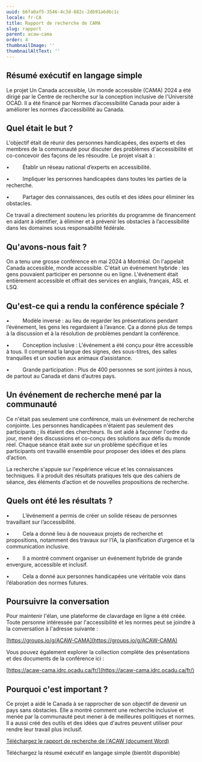 ```yaml
---
uuid: b6fa0af5-3546-4c3d-882c-2db91a6d6c1c
locale: fr-CA
title: Rapport de recherche de CAMA
slug: rapport
parent: acaw-cama
order: 4
thumbnailImage: ''
thumbnailAltText: ''
---
```

## Résumé exécutif en langage simple

Le projet Un Canada accessible, Un monde accessible (CAMA) 2024 a été dirigé par le Centre de recherche sur la conception inclusive de l'Université OCAD. Il a été financé par Normes d’accessibilité Canada pour aider à améliorer les normes d’accessibilité au Canada.

## Quel était le but ?

L'objectif était de réunir des personnes handicapées, des experts et des membres de la communauté pour discuter des problèmes d'accessibilité et co-concevoir des façons de les résoudre. Le projet visait à :

•         Établir un réseau national d’experts en accessibilité.

•         Impliquer les personnes handicapées dans toutes les parties de la recherche.

•         Partager des connaissances, des outils et des idées pour éliminer les obstacles.

Ce travail a directement soutenu les priorités du programme de financement en aidant à identifier, à éliminer et à prévenir les obstacles à l’accessibilité dans les domaines sous responsabilité fédérale.

## Qu'avons-nous fait ?

On a tenu une grosse conférence en mai 2024 à Montréal. On l'appelait Canada accessible, monde accessible. C'était un événement hybride : les gens pouvaient participer en personne ou en ligne. L'événement était entièrement accessible et offrait des services en anglais, français, ASL et LSQ.

## Qu'est-ce qui a rendu la conférence spéciale ?

•         Modèle inversé : au lieu de regarder les présentations pendant l’événement, les gens les regardaient à l’avance. Ça a donné plus de temps à la discussion et à la résolution de problèmes pendant la conférence.

•         Conception inclusive : L'événement a été conçu pour être accessible à tous. Il comprenait la langue des signes, des sous-titres, des salles tranquilles et un soutien aux animaux d’assistance.

•         Grande participation : Plus de 400 personnes se sont jointes à nous, de partout au Canada et dans d’autres pays.

## Un événement de recherche mené par la communauté

Ce n'était pas seulement une conférence, mais un événement de recherche conjointe. Les personnes handicapées n'étaient pas seulement des participants ; ils étaient des chercheurs. Ils ont aidé à façonner l'ordre du jour, mené des discussions et co-conçu des solutions aux défis du monde réel. Chaque séance était axée sur un problème spécifique et les participants ont travaillé ensemble pour proposer des idées et des plans d’action.

La recherche s'appuie sur l'expérience vécue et les connaissances techniques. Il a produit des résultats pratiques tels que des cahiers de séance, des éléments d’action et de nouvelles propositions de recherche.

## Quels ont été les résultats ?

•         L’événement a permis de créer un solide réseau de personnes travaillant sur l’accessibilité.

•         Cela a donné lieu à de nouveaux projets de recherche et propositions, notamment des travaux sur l’IA, la planification d’urgence et la communication inclusive.

•         Il a montré comment organiser un événement hybride de grande envergure, accessible et inclusif.

•         Cela a donné aux personnes handicapées une véritable voix dans l’élaboration des normes futures.

## Poursuivre la conversation

Pour maintenir l'élan, une plateforme de clavardage en ligne a été créée. Toute personne intéressée par l'accessibilité et les normes peut se joindre à la conversation à l'adresse suivante :

[https://groups.io/g/ACAW-CAMA](https://groups.io/g/ACAW-CAMA)

Vous pouvez également explorer la collection complète des présentations et des documents de la conférence ici :

[https://acaw-cama.idrc.ocadu.ca/fr/](https://acaw-cama.idrc.ocadu.ca/fr/)

## Pourquoi c'est important ?

Ce projet a aidé le Canada à se rapprocher de son objectif de devenir un pays sans obstacles. Elle a montré comment une recherche inclusive et menée par la communauté peut mener à de meilleures politiques et normes. Il a aussi créé des outils et des idées que d'autres peuvent utiliser pour rendre leur travail plus inclusif.

[Téléchargez le rapport de recherche de l'ACAW (document Word)](https://idrc.ocadu.ca/media/CAMA_ACAW_2024_Research_Report_Fr.docx)

Téléchargez la résumé exécutif en langage simple (bientôt disponible)
